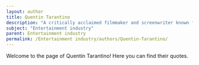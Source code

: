 ```yaml
---
layout: author
title: Quentin Tarantino
description: "A critically acclaimed filmmaker and screenwriter known for his unique storytelling and dialogues; he often speaks on the craft of directing and writing in film."
subject: "Entertainment industry"
parent: Entertainment industry
permalink: /Entertainment industry/authors/Quentin-Tarantino/
---
```


Welcome to the page of Quentin Tarantino! Here you can find their quotes.
